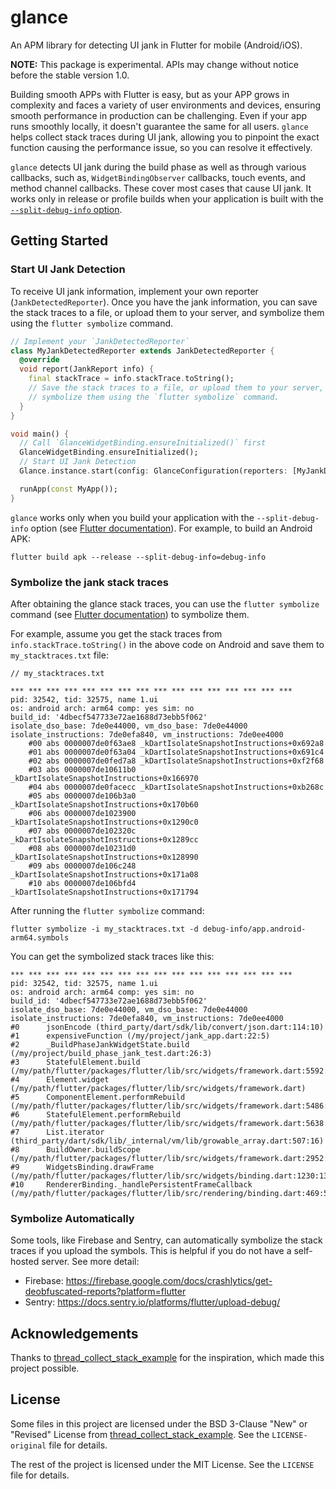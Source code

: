# glance

An APM library for detecting UI jank in Flutter for mobile (Android/iOS).

**NOTE:** This package is experimental. APIs may change without notice before the stable version 1.0.

Building smooth APPs with Flutter is easy, but as your APP grows in complexity and faces a variety of user environments and devices, ensuring smooth performance in production can be challenging. Even if your app runs smoothly locally, it doesn't guarantee the same for all users. `glance` helps collect stack traces during UI jank, allowing you to pinpoint the exact function causing the performance issue, so you can resolve it effectively.

`glance` detects UI jank during the build phase as well as through various callbacks, such as, `WidgetBindingObserver` callbacks, touch events, and method channel callbacks. These cover most cases that cause UI jank. It works only in release or profile builds when your application is built with the [`--split-debug-info` option](https://docs.flutter.dev/deployment/obfuscate#obfuscate-your-app). 

## Getting Started

### Start UI Jank Detection

To receive UI jank information, implement your own reporter (`JankDetectedReporter`). Once you have the jank information, you can save the stack traces to a file, or upload them to your server, and symbolize them using the `flutter symbolize` command.

```dart
// Implement your `JankDetectedReporter`
class MyJankDetectedReporter extends JankDetectedReporter {
  @override
  void report(JankReport info) {
    final stackTrace = info.stackTrace.toString();
    // Save the stack traces to a file, or upload them to your server,
    // symbolize them using the `flutter symbolize` command.
  }
}

void main() {
  // Call `GlanceWidgetBinding.ensureInitialized()` first
  GlanceWidgetBinding.ensureInitialized();
  // Start UI Jank Detection
  Glance.instance.start(config: GlanceConfiguration(reporters: [MyJankDetectedReporter()]));

  runApp(const MyApp());
}
```

`glance` works only when you build your application with the `--split-debug-info` option (see [Flutter documentation](https://docs.flutter.dev/deployment/obfuscate#obfuscate-your-app)). For example, to build an Android APK:

```
flutter build apk --release --split-debug-info=debug-info
```

### Symbolize the jank stack traces

After obtaining the glance stack traces, you can use the `flutter symbolize` command (see [Flutter documentation](https://docs.flutter.dev/deployment/obfuscate#read-an-obfuscated-stack-trace)) to symbolize them. 

For example, assume you get the stack traces from `info.stackTrace.toString()` in the above code on Android and save them to `my_stacktraces.txt` file:

```
// my_stacktraces.txt

*** *** *** *** *** *** *** *** *** *** *** *** *** *** *** ***
pid: 32542, tid: 32575, name 1.ui
os: android arch: arm64 comp: yes sim: no
build_id: '4dbecf547733e72ae1688d73ebb5f062'
isolate_dso_base: 7de0e44000, vm_dso_base: 7de0e44000
isolate_instructions: 7de0efa840, vm_instructions: 7de0ee4000
    #00 abs 0000007de0f63ae8 _kDartIsolateSnapshotInstructions+0x692a8
    #01 abs 0000007de0f63a04 _kDartIsolateSnapshotInstructions+0x691c4
    #02 abs 0000007de0fed7a8 _kDartIsolateSnapshotInstructions+0xf2f68
    #03 abs 0000007de10611b0 _kDartIsolateSnapshotInstructions+0x166970
    #04 abs 0000007de0facecc _kDartIsolateSnapshotInstructions+0xb268c
    #05 abs 0000007de106b3a0 _kDartIsolateSnapshotInstructions+0x170b60
    #06 abs 0000007de1023900 _kDartIsolateSnapshotInstructions+0x1290c0
    #07 abs 0000007de102320c _kDartIsolateSnapshotInstructions+0x1289cc
    #08 abs 0000007de10231d0 _kDartIsolateSnapshotInstructions+0x128990
    #09 abs 0000007de106c248 _kDartIsolateSnapshotInstructions+0x171a08
    #10 abs 0000007de106bfd4 _kDartIsolateSnapshotInstructions+0x171794

```

After running the `flutter symbolize` command:

```
flutter symbolize -i my_stacktraces.txt -d debug-info/app.android-arm64.symbols
```

You can get the symbolized stack traces like this:

```
*** *** *** *** *** *** *** *** *** *** *** *** *** *** *** ***
pid: 32542, tid: 32575, name 1.ui
os: android arch: arm64 comp: yes sim: no
build_id: '4dbecf547733e72ae1688d73ebb5f062'
isolate_dso_base: 7de0e44000, vm_dso_base: 7de0e44000
isolate_instructions: 7de0efa840, vm_instructions: 7de0ee4000
#0      jsonEncode (third_party/dart/sdk/lib/convert/json.dart:114:10)
#1      expensiveFunction (/my/project/jank_app.dart:22:5)
#2      _BuildPhaseJankWidgetState.build (/my/project/build_phase_jank_test.dart:26:3)
#3      StatefulElement.build (/my/path/flutter/packages/flutter/lib/src/widgets/framework.dart:5592:3)
#4      Element.widget (/my/path/flutter/packages/flutter/lib/src/widgets/framework.dart)
#5      ComponentElement.performRebuild (/my/path/flutter/packages/flutter/lib/src/widgets/framework.dart:5486:31)
#6      StatefulElement.performRebuild (/my/path/flutter/packages/flutter/lib/src/widgets/framework.dart:5638:3)
#7      List.iterator (third_party/dart/sdk/lib/_internal/vm/lib/growable_array.dart:507:16)
#8      BuildOwner.buildScope (/my/path/flutter/packages/flutter/lib/src/widgets/framework.dart:2952:37)
#9      WidgetsBinding.drawFrame (/my/path/flutter/packages/flutter/lib/src/widgets/binding.dart:1230:13)
#10     RendererBinding._handlePersistentFrameCallback (/my/path/flutter/packages/flutter/lib/src/rendering/binding.dart:469:5)
```

### Symbolize Automatically
Some tools, like Firebase and Sentry, can automatically symbolize the stack traces if you upload the symbols. This is helpful if you do not have a self-hosted server.
See more detail:
- Firebase: https://firebase.google.com/docs/crashlytics/get-deobfuscated-reports?platform=flutter
- Sentry: https://docs.sentry.io/platforms/flutter/upload-debug/

## Acknowledgements

Thanks to [thread_collect_stack_example](https://github.com/mraleph/thread_collect_stack_example) for the inspiration, which made this project possible.

## License

Some files in this project are licensed under the BSD 3-Clause "New" or "Revised" License from [thread_collect_stack_example](https://github.com/mraleph/thread_collect_stack_example). See the `LICENSE-original` file for details.

The rest of the project is licensed under the MIT License. See the `LICENSE` file for details.
